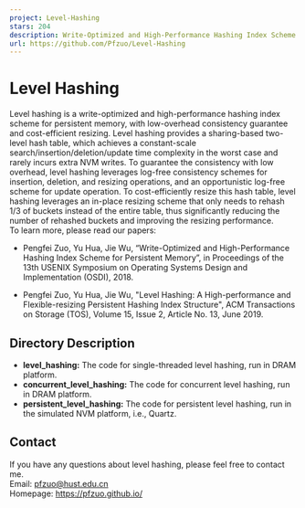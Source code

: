 ```yaml
---
project: Level-Hashing
stars: 204
description: Write-Optimized and High-Performance Hashing Index Scheme for Persistent Memory (OSDI 2018, TOS 2019)
url: https://github.com/Pfzuo/Level-Hashing
---
```


Level Hashing
=============

Level hashing is a write-optimized and high-performance hashing index scheme for persistent memory, with low-overhead consistency guarantee and cost-efficient resizing. Level hashing provides a sharing-based two-level hash table, which achieves a constant-scale search/insertion/deletion/update time complexity in the worst case and rarely incurs extra NVM writes. To guarantee the consistency with low overhead, level hashing leverages log-free consistency schemes for insertion, deletion, and resizing operations, and an opportunistic log-free scheme for update operation. To cost-efficiently resize this hash table, level hashing leverages an in-place resizing scheme that only needs to rehash 1/3 of buckets instead of the entire table, thus significantly reducing the number of rehashed buckets and improving the resizing performance.  
To learn more, please read our papers:

-   Pengfei Zuo, Yu Hua, Jie Wu, “Write-Optimized and High-Performance Hashing Index Scheme for Persistent Memory”, in Proceedings of the 13th USENIX Symposium on Operating Systems Design and Implementation (OSDI), 2018.
    
-   Pengfei Zuo, Yu Hua, Jie Wu, "Level Hashing: A High-performance and Flexible-resizing Persistent Hashing Index Structure", ACM Transactions on Storage (TOS), Volume 15, Issue 2, Article No. 13, June 2019.
    

Directory Description
---------------------

-   **level\_hashing:** The code for single-threaded level hashing, run in DRAM platform.
-   **concurrent\_level\_hashing:** The code for concurrent level hashing, run in DRAM platform.
-   **persistent\_level\_hashing:** The code for persistent level hashing, run in the simulated NVM platform, i.e., Quartz.

Contact
-------

If you have any questions about level hashing, please feel free to contact me.  
Email: pfzuo@hust.edu.cn  
Homepage: https://pfzuo.github.io/
